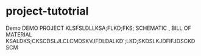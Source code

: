# project-tutotrial
Demo
DEMO PROJECT KLSFSLDLLKSA;FLKD;FKS;
SCHEMATIC , BILL OF MATERIAL
 KSALDKS;CKSCDSLJLCLCMDSKVJFDLDALKD';LKD;SKDSLKJDFIFJDSCKDSCM
